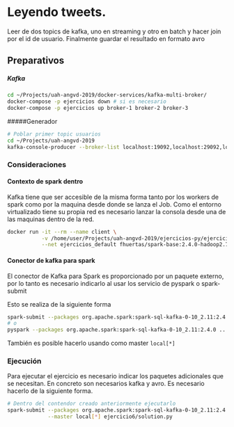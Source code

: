 # Leyendo tweets.

Leer de dos topics de kafka, uno en streaming y otro en batch y hacer join por el id de
usuario. Finalmente guardar el resultado en formato avro


## Preparativos

##### Kafka
```bash
cd ~/Projects/uah-angvd-2019/docker-services/kafka-multi-broker/
docker-compose -p ejercicios down # si es necesario
docker-compose -p ejercicios up broker-1 broker-2 broker-3
```

#####Generador
```bash
# Poblar primer topic usuarios
cd ~/Projects/uah-angvd-2019
kafka-console-producer --broker-list localhost:19092,localhost:29092,localhost:39092 --topic users < files/users
```

### Consideraciones

#### Contexto de spark dentro

Kafka tiene que ser accesible de la misma forma tanto por los workers de spark como por
la maquina desde donde se lanza el Job. Como el entorno virtualizado tiene su propia red es necesario
lanzar la consola desde una de las maquinas dentro de la red.

```bash
docker run -it --rm --name client \
           -v /home/user/Projects/uah-angvd-2019/ejercicios-py/ejercicios/:/ejercicios \
           --net ejercicios_default fhuertas/spark-base:2.4.0-hadoop2.7 bash
```

#### Conector de kafka para spark

El conector de Kafka para Spark es proporcionado por un paquete externo,
por lo tanto es necesario indicarlo al usar los servicio de pyspark o spark-submit

Esto se realiza de la siguiente forma

```bash
spark-submit --packages org.apache.spark:spark-sql-kafka-0-10_2.11:2.4.0 ....
# o
pyspark --packages org.apache.spark:spark-sql-kafka-0-10_2.11:2.4.0 ....
```

También es posible hacerlo usando como master `local[*]`

### Ejecución

Para ejecutar el ejercicio es necesario indicar los paquetes adicionales que se necesitan. En concreto
son necesarios kafka y avro. Es necesario hacerlo de la siguiente forma.

```bash
# Dentro del contendor creado anteriormente ejecutarlo
spark-submit --packages org.apache.spark:spark-sql-kafka-0-10_2.11:2.4.0,org.apache.spark:spark-avro_2.11:2.4.0 \
             --master local[*] ejercicio6/solution.py
```
